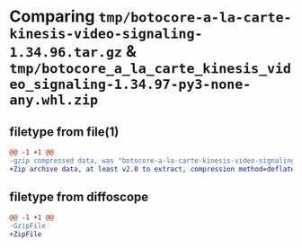 # Comparing `tmp/botocore-a-la-carte-kinesis-video-signaling-1.34.96.tar.gz` & `tmp/botocore_a_la_carte_kinesis_video_signaling-1.34.97-py3-none-any.whl.zip`

## filetype from file(1)

```diff
@@ -1 +1 @@
-gzip compressed data, was "botocore-a-la-carte-kinesis-video-signaling-1.34.96.tar", last modified: Thu May  2 01:01:28 2024, max compression
+Zip archive data, at least v2.0 to extract, compression method=deflate
```

## filetype from diffoscope

```diff
@@ -1 +1 @@
-GzipFile
+ZipFile
```

